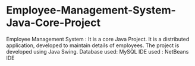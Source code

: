 # Employee-Management-System-Java-Core-Project
Employee Management System :
It is a core Java Project. It is a distributed application, developed to maintain details of employees. 
The project is developed using Java Swing. Database used: MySQL
IDE used : NetBeans IDE
